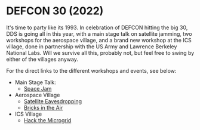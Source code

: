# DEFCON 30 (2022)

It's time to party like its 1993.  In celebration of DEFCON hitting the big 30, DDS is going all in this year, with a main stage talk on satellite jamming, two workshops for the aerospace village, and a brand new workshop at the ICS village, done in partnership with the US Army and Lawrence Berkeley National Labs.  Will we survive all this, probably not, but feel free to swing by either of the villages anyway.  

For the direct links to the different workshops and events, see below:

* Main Stage Talk:
  * [Space Jam](https://github.com/deptofdefense/dc30-space-jam/) 
* Aerospace Village
  * [Satellite Eavesdropping](./av-satellite-eavesdropping/README.md)
  * [Bricks in the Air](./../2020/bricks-in-the-air/README.md)
* ICS Village
  * [Hack the Microgrid](./hack-the-microgrid/README.md)
